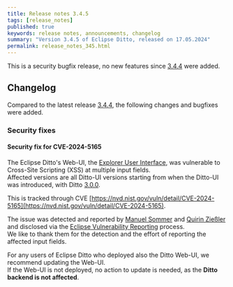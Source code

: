 ```yaml
---
title: Release notes 3.4.5
tags: [release_notes]
published: true
keywords: release notes, announcements, changelog
summary: "Version 3.4.5 of Eclipse Ditto, released on 17.05.2024"
permalink: release_notes_345.html
---
```


This is a security bugfix release, no new features since [3.4.4](release_notes_344.html) were added.

## Changelog

Compared to the latest release [3.4.4](release_notes_344.html), the following changes and bugfixes were added.

### Security fixes


#### Security fix for CVE-2024-5165

The Eclipse Ditto's Web-UI, the [Explorer User Interface](https://eclipse.dev/ditto/user-interface.html), was vulnerable 
to Cross-Site Scripting (XSS) at multiple input fields.  
Affected versions are all Ditto-UI versions starting from when the Ditto-UI was introduced, with Ditto 
[3.0.0](release_notes_300.html#new-ditto-explorer-ui).

This is tracked through CVE [https://nvd.nist.gov/vuln/detail/CVE-2024-5165](https://nvd.nist.gov/vuln/detail/CVE-2024-5165).

The issue was detected and reported by [Manuel Sommer](https://gitlab.eclipse.org/manuelsommer) and 
[Quirin Zießler](https://gitlab.eclipse.org/quirinziessler) and disclosed via the 
[Eclipse Vulnerability Reporting](https://www.eclipse.org/security/) process.  
We like to thank them for the detection and the effort of reporting the affected input fields.

For any users of Eclipse Ditto who deployed also the Ditto Web-UI, we recommend updating the Web-UI.  
If the Web-UI is not deployed, no action to update is needed, as the **Ditto backend is not affected**.
